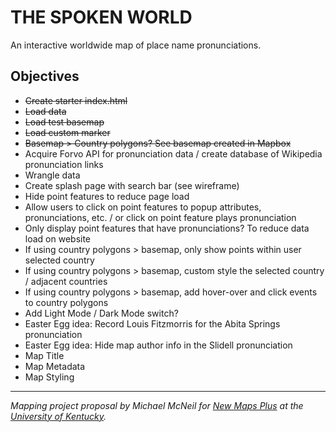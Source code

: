 # THE SPOKEN WORLD
An interactive worldwide map of place name pronunciations.

## Objectives

* ~~Create starter index.html~~
* ~~Load data~~
* ~~Load test basemap~~
* ~~Load custom marker~~
* ~~Basemap > Country polygons? See basemap created in Mapbox~~
* Acquire Forvo API for pronunciation data / create database of Wikipedia pronunciation links
* Wrangle data
* Create splash page with search bar (see wireframe)
* Hide point features to reduce page load
* Allow users to click on point features to popup attributes, pronunciations, etc. / or click on point feature plays pronunciation
* Only display point features that have pronunciations? To reduce data load on website
* If using country polygons > basemap, only show points within user selected country
* If using country polygons > basemap, custom style the selected country / adjacent countries
* If using country polygons > basemap, add hover-over and click events to country polygons
* Add Light Mode / Dark Mode switch?
* Easter Egg idea: Record Louis Fitzmorris for the Abita Springs pronunciation
* Easter Egg idea: Hide map author info in the Slidell pronunciation 
* Map Title
* Map Metadata
* Map Styling

---
*Mapping project proposal by Michael McNeil for [New Maps Plus](https://newmapsplus.as.uky.edu/) at the [University of Kentucky](http://www.uky.edu/UKHome/).*
